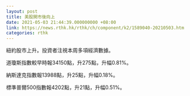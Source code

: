 ```yaml
---
layout: post
title: 美股開市後向上
date: 2021-05-03 21:44:39.000000000 +08:00
link: https://news.rthk.hk/rthk/ch/component/k2/1589040-20210503.htm
categories: rthk
---
```


紐約股市上升。投資者注視本周多項經濟數據。

道瓊斯指數較早時報34150點，升275點，升幅0.81%。

納斯達克指數報13988點，升25點，升幅0.18%。

標準普爾500指數報4202點，升21點，升幅0.51%。
